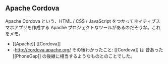 ## Apache Cordova

Apache Cordova という、HTML / CSS / JavaScript をつかってネイティブスマホアプリを作成する Apache プロジェクトなツールがあるのだそうな。これをメモ。
* [[Apache]] [[Cordova]]
* -http://cordova.apache.org/
その後わかったこと: [[Cordova]] は 昔あった [[PhoneGap]] の後継に相当するようなものとのことでした。

